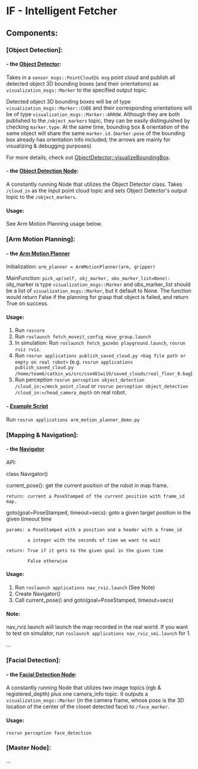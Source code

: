# IF - Intelligent Fetcher

## Components:

### [Object Detection]:

#### - the [Object Detector](perception/src/object_detector.cpp):
Takes in a `sensor_msgs::PointCloud2& msg` point cloud and publish all detected object 3D bounding boxes (and their orientations) as `visualization_msgs::Marker` to the specified output topic.

Detected object 3D bounding boxes will be of type `visualization_msgs::Marker::CUBE` and their corresponding orientations will be of type `visualization_msgs::Marker::ARROW`. Although they are both published to the `/object_markers` topic, they can be easily distinguished by checking `marker.type`. At the same time, bounding box & orientation of the same object will share the same `marker.id`. (`marker.pose` of the bounding box already has orientation info included; the arrows are mainly for visualizing & debugging purposes)

For more details, check out [ObjectDetector::visualizeBoundingBox](perception/src/object_detector.cpp#L159).

#### - the [Object Detection Node](perception/src/object_detection.cpp):
A constantly running Node that utilizes the Object Detector class.
Takes `/cloud_in` as the input point cloud topic and sets Object Detector's output topic to the `/object_markers`.

#### Usage:
See Arm Motion Planning usage below.


### [Arm Motion Planning]:
#### - the [Arm Motion Planner](robot_api/src/robot_api/arm_motion_planner.py)
Initialization: `arm_planner = ArmMotionPlanner(arm, gripper)`

MainFunction: `pick_up(self, obj_marker, obs_marker_list=None):` 
obj_marker is type `visualization_msgs::Marker` and obs_marker_list should be a list of `visualization_msgs::Marker`, but it default to None. The function would return False if the planning for grasp that object is failed, and return True on success.

#### Usage:
1. Run `roscore`
2. Run `roslaunch fetch_moveit_config move_group.launch`
3. In simulation: Run `roslaunch fetch_gazebo playground.launch`, `rosrun rviz rviz`.
4. Run `rosrun applications publish_saved_cloud.py <bag file path or empty on real robot>` (e.g. `rosrun applications publish_saved_cloud.py /home/team6/catkin_ws/src/cse481wi19/saved_clouds/real_floor_0.bag`)
5. Run perception `rosrun perception object_detection /cloud_in:=/mock_point_cloud` or `rosrun perception object_detection /cloud_in:=/head_camera_depth` on real robot.

#### - [Example Script](applications/scripts/arm_motion_planner_demo.py)
Run `rosrun applications arm_motion_planner_demo.py`

### [Mapping & Navigation]:
#### - the [Navigator](/src/map_annotator/src/map_annotator/navigation.py)
API:

class Navigator()

  current_pose(): get the current position of the robot in map frame.
  
    return: current a PoseStamped of the current position with frame_id map.
    
  goto(goal=PoseStamped, timeout=secs): goto a given target position in the given timeout time
  
    params: a PoseStamped with a position and a header with a frame_id
    
            a integer with the seconds of time we want to wait
            
    return: True if it gets to the given goal in the given time
    
            False otherwise

#### Usage:
1. Run `roslaunch applications nav_rviz.launch` (See Note)
2. Create Navigator()
3. Call current_pose() and goto(goal=PoseStamped, timeout=secs)

#### Note:
nav_rviz.launch will launch the map recorded in the real world.
If you want to test on simulator, run `roslaunch applications nav_rviz_smi.launch` for 1.

...

### [Facial Detection]:

#### - the [Facial Detection Node](...):
A constantly running Node that utilizes two image topics (rgb & registered_depth) plus one camera_info topic. It outputs a `visualization_msgs::Marker` (in the camera frame, whose pose is the 3D location of the center of the closet detected face)  to `/face_marker`.

#### Usage:
`rosrun perception face_detection`

### [Master Node]:
...
